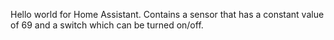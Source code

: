 Hello world for Home Assistant. Contains a sensor that has a constant value of 69 and a switch which can be turned on/off. 
